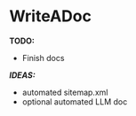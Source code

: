# WriteADoc

**TODO:**

- Finish docs

***IDEAS:***

- automated sitemap.xml
- optional automated LLM doc
